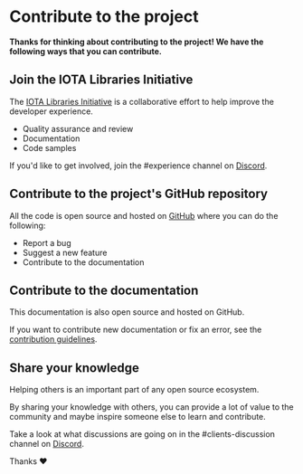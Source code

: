 # Contribute to the project

**Thanks for thinking about contributing to the project! 
We have the following ways that you can contribute.**

## Join the IOTA Libraries Initiative

The [IOTA Libraries Initiative](https://github.com/iota-community/X-Team_IOTA_Libraries) 
is a collaborative effort to help improve the developer experience.

- Quality assurance and review
- Documentation
- Code samples

If you'd like to get involved, join the #experience channel 
on [Discord](https://discord.iota.org).

## Contribute to the project's GitHub repository

All the code is open source and hosted 
on [GitHub](https://github.com/iotaledger/iota.rs) where you can do 
the following:

- Report a bug
- Suggest a new feature
- Contribute to the documentation

## Contribute to the documentation

This documentation is also open source and hosted on GitHub.

If you want to contribute new documentation or fix an error, see the 
[contribution guidelines](https://github.com/iotaledger/documentation/blob/develop/.github/CONTRIBUTING.md).

## Share your knowledge

Helping others is an important part of any open source ecosystem.

By sharing your knowledge with others, you can provide a lot of value 
to the community and maybe inspire someone else to learn and contribute.

Take a look at what discussions are going on in the #clients-discussion channel 
on [Discord](https://discord.iota.org).

Thanks :heart: